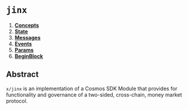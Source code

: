 <!--
order: 0
title: "Hard Overview"
parent:
  title: "jinx"
-->

# `jinx`

<!-- TOC -->

1. **[Concepts](01_concepts.md)**
2. **[State](02_state.md)**
3. **[Messages](03_messages.md)**
4. **[Events](04_events.md)**
5. **[Params](05_params.md)**
6. **[BeginBlock](06_begin_block.md)**

## Abstract

`x/jinx` is an implementation of a Cosmos SDK Module that provides for functionality and governance of a two-sided, cross-chain, money market protocol.
